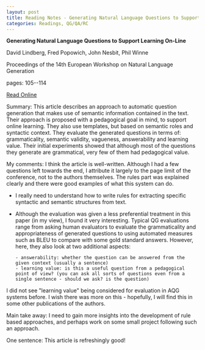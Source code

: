 ```yaml
---
layout: post
title: Reading Notes - Generating Natural Language Questions to Support Learning On-Line
categories: Readings, QG/QA/RC
---
```

**Generating Natural Language Questions to Support Learning On-Line**

David Lindberg, Fred Popowich, John Nesbit, Phil Winne

Proceedings of the 14th European Workshop on Natural Language Generation

pages: 105--114

[Read Online](http://www.aclweb.org/anthology/W13-2114)

Summary: 
This article describes an approach to automatic question generation that makes use of semantic information contained in the text. Their approach is proposed with a pedagogical goal in mind, to support online learning. They also use templates, but based on semantic roles and syntactic context. They evaluate the generated questions in terms of: grammaticality, semantic validity, vagueness, answerability and learning value. Their initial experiments showed that although most of the questions they generate are grammatical, very few of them had pedagogical value.

My comments:
I think the article is well-written. Although I had a few questions left towards the end, I attribute it largely to the page limit of the conference, not to the authors themselves. The rules part was explained clearly and there were good examples of what this system can do. 

* I really need to understand how to write rules for extracting specific syntactic and semantic structures from text.

* Although the evaluation was given a less preferential treatment in this paper (in my view), I found it very interesting. Typical QG evaluations range from asking human evaluators to evaluate the grammaticality and appropriateness of generated questions to using automated measures such as BLEU to compare with some gold standard answers. However, here, they also look at two additional aspects: 

      - answerability: whether the question can be answered from the given context (usually a sentence)
      - learning value: is this a useful question from a pedagogical point of view? (you can ask all sorts of questions even from a single sentence - should we ask? is the question)

I did not see "learning value" being considered for evaluation in AQG systems before. I wish there was more on this - hopefully, I will find this in some other publications of the authors. 

Main take away: I need to gain more insights into the development of rule based approaches, and perhaps work on some small project following such an approach.

One sentence: This article is refreshingly good!
